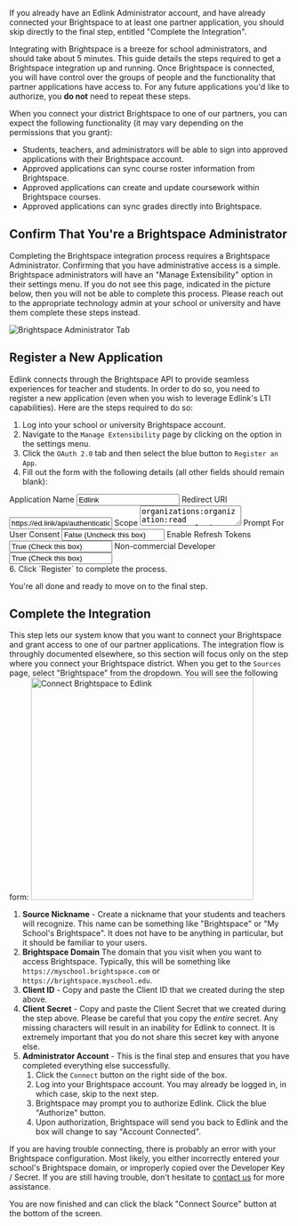 <div class="card notice alert">
    <p>
        If you already have an Edlink Administrator account, and have already connected your Brightspace to at least one
        partner application, you should skip directly to the final step, entitled "Complete the Integration".
    </p>
</div>

Integrating with Brightspace is a breeze for school administrators, and should take about 5 minutes. This guide
details the steps required to get a Brightspace integration up and running. Once Brightspace is connected, you will have control over the groups of people and the functionality that partner applications have access to. For any future applications you'd like to authorize, you **do not** need to repeat these steps.

When you connect your district Brightspace to one of our partners, you can expect the following functionality (it may vary depending on the permissions that you grant):

- Students, teachers, and administrators will be able to sign into approved applications with their Brightspace account.
- Approved applications can sync course roster information from Brightspace.
- Approved applications can create and update coursework within Brightspace courses.
- Approved applications can sync grades directly into Brightspace.

## Confirm That You're a Brightspace Administrator

Completing the Brightspace integration process requires a Brightspace Administrator. Confirming that you have administrative access is a simple. Brightspace administrators will have an "Manage Extensibility" option in their settings menu. If you do not see this page, indicated in the picture below, then you will not be able to complete this
process. Please reach out to the appropriate technology admin at your school or university and have them complete these steps instead.

<img class="block framed" src="https://edlink.github.io/docs/media/administrators/brightspace-administrator.png" alt="Brightspace Administrator Tab" />

## Register a New Application

Edlink connects through the Brightspace API to provide seamless experiences for teacher and students. In order to do so, you need to register a new application (even when you wish to leverage Edlink's LTI capabilities). Here are the steps required to do so:

1. Log into your school or university Brightspace account.
2. Navigate to the `Manage Extensibility` page by clicking on the option in the settings menu.
3. Click the `OAuth 2.0` tab and then select the blue button to `Register an App`.
4. Fill out the form with the following details (all other fields should remain blank):
<div class="card selectable-fields">
    <label>Application Name</label>
    <input type="text" readonly value="Edlink" />
    <label>Redirect URI</label>
    <input type="text" readonly value="https://ed.link/api/authentication/brightspace" />
    <label>Scope</label>
    <textarea readonly>organizations:organization:read content:completions:read,write content:modules:read content:toc:read content:topics:read,write core:*:* enrollment:orgunit:read grades:*:* role:detail:* users:userdata:read</textarea>
    <label>Prompt For User Consent</label>
    <input type="text" readonly value="False (Uncheck this box)" />
    <label>Enable Refresh Tokens</label>
    <input type="text" readonly value="True (Check this box)" />
    <label>Non-commercial Developer</label>
    <input type="text" readonly value="True (Check this box)" />
</div>
6. Click `Register` to complete the process.

You're all done and ready to move on to the final step.

## Complete the Integration

This step lets our system know that you want to connect your Brightspace and grant access to one of our partner applications. The integration flow is throughly documented
elsewhere, so this section will focus only on the step where you connect your Brightspace district. When you get to the `Sources` page, select "Brightspace" from the dropdown.
You will see the following form:
<img class="block framed" src="https://edlink.github.io/docs/media/administrators/brightspace-configuration.png" width="400" alt="Connect Brightspace to Edlink" />

1. **Source Nickname** - Create a nickname that your students and teachers will recognize. This name can be something like "Brightspace" or "My School's Brightspace". It does not have to be anything in particular, but it should be familiar to your users.
2. **Brightspace Domain** The domain that you visit when you want to access Brightspace. Typically, this will be something like `https://myschool.brightspace.com` or `https://brightspace.myschool.edu`.
3. **Client ID** - Copy and paste the Client ID that we created during the step above.
4. **Client Secret** - Copy and paste the Client Secret that we created during the step above. Please be careful that you copy the *entire* secret. Any missing characters will result in an inability for Edlink to connect. It is extremely important that you do not share this secret key with anyone else.
5. **Administrator Account** - This is the final step and ensures that you have completed everything else successfully.
    1. Click the `Connect` button on the right side of the box.
    2. Log into your Brightspace account. You may already be logged in, in which case, skip to the next step.
    3. Brightspace may prompt you to authorize Edlink. Click the blue "Authorize" button.
    4. Upon authorization, Brightspace will send you back to Edlink and the box will change to say "Account Connected".

If you are having trouble connecting, there is probably an error with your Brightspace configuration. Most likely, you either incorrectly entered your school's Brightspace domain, or improperly copied over the Developer Key / Secret. If you are still having trouble, don't hesitate to [contact us](/support) for more assistance.

You are now finished and can click the black "Connect Source" button at the bottom of the screen.